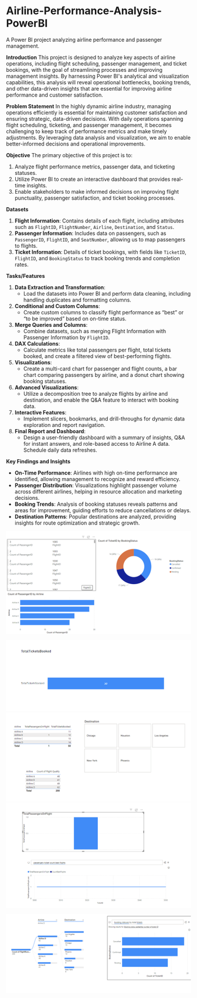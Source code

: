 # Airline-Performance-Analysis-PowerBI
A Power BI project analyzing airline performance and passenger management.

**Introduction**
This project is designed to analyze key aspects of airline operations, including flight scheduling, passenger management, and ticket bookings, with the goal of streamlining processes and improving management insights. By harnessing Power BI's analytical and visualization capabilities, this analysis will reveal operational bottlenecks, booking trends, and other data-driven insights that are essential for improving airline performance and customer satisfaction.

**Problem Statement**
In the highly dynamic airline industry, managing operations efficiently is essential for maintaining customer satisfaction and ensuring strategic, data-driven decisions. With daily operations spanning flight scheduling, ticketing, and passenger management, it becomes challenging to keep track of performance metrics and make timely adjustments. By leveraging data analysis and visualization, we aim to enable better-informed decisions and operational improvements.

**Objective**
The primary objective of this project is to:
1. Analyze flight performance metrics, passenger data, and ticketing statuses.
2. Utilize Power BI to create an interactive dashboard that provides real-time insights.
3. Enable stakeholders to make informed decisions on improving flight punctuality, passenger satisfaction, and ticket booking processes.

**Datasets**
1. **Flight Information**: Contains details of each flight, including attributes such as `FlightID`, `FlightNumber`, `Airline`, `Destination`, and `Status`.
2. **Passenger Information**: Includes data on passengers, such as `PassengerID`, `FlightID`, and `SeatNumber`, allowing us to map passengers to flights.
3. **Ticket Information**: Details of ticket bookings, with fields like `TicketID`, `FlightID`, and `BookingStatus` to track booking trends and completion rates.

**Tasks/Features**
1. **Data Extraction and Transformation**: 
   - Load the datasets into Power BI and perform data cleaning, including handling duplicates and formatting columns.
2. **Conditional and Custom Columns**: 
   - Create custom columns to classify flight performance as “best” or “to be improved” based on on-time status.
3. **Merge Queries and Columns**: 
   - Combine datasets, such as merging Flight Information with Passenger Information by `FlightID`.
4. **DAX Calculations**:
   - Calculate metrics like total passengers per flight, total tickets booked, and create a filtered view of best-performing flights.
5. **Visualizations**:
   - Create a multi-card chart for passenger and flight counts, a bar chart comparing passengers by airline, and a donut chart showing booking statuses.
6. **Advanced Visualizations**:
   - Utilize a decomposition tree to analyze flights by airline and destination, and enable the Q&A feature to interact with booking data.
7. **Interactive Features**:
   - Implement slicers, bookmarks, and drill-throughs for dynamic data exploration and report navigation.
8. **Final Report and Dashboard**:
   - Design a user-friendly dashboard with a summary of insights, Q&A for instant answers, and role-based access to Airline A data. Schedule daily data refreshes.

**Key Findings and Insights**
- **On-Time Performance**: Airlines with high on-time performance are identified, allowing management to recognize and reward efficiency.
- **Passenger Distribution**: Visualizations highlight passenger volume across different airlines, helping in resource allocation and marketing decisions.
- **Booking Trends**: Analysis of booking statuses reveals patterns and areas for improvement, guiding efforts to reduce cancellations or delays.
- **Destination Patterns**: Popular destinations are analyzed, providing insights for route optimization and strategic growth.

![Description of the Image](Count%20of%20booking%20status.png)

![](Ticket%20booked.png)
![](Slicer.png)
![](Image1.png)

![](Decomposition%20Tree.png)
